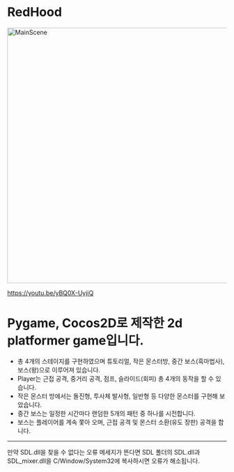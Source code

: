 # RedHood
<img width="587" alt="MainScene" src="https://github.com/gchpark0402/RedHood/assets/82821064/7ec35df6-3bea-412e-8cb6-6c64ab8c03d5">

https://youtu.be/yBQ0X-UyjiQ


# Pygame, Cocos2D로 제작한 2d platformer game입니다.

- 총 4개의 스테이지를 구현하였으며 튜토리얼, 작은 몬스터방, 중간 보스(흑마법사), 보스(왕)으로 이루어져 있습니다.
- Player는 근접 공격, 중거리 공격, 점프, 슬라이드(회피) 총 4개의 동작을 할 수 있습니다.
- 작은 몬스터 방에서는 돌진형, 투사체 발사형, 일반형 등 다양한 몬스터를 구현해 보았습니다.
- 중간 보스는 일정한 시간마다 랜덤한 5개의 패턴 중 하나를 시전합니다.
- 보스는 플레이어를 계속 쫓아 오며, 근접 공격 및 몬스터 소환(유도 장판) 공격을 합니다.
  
---
만약 SDL.dll을 찾을 수 없다는 오류 메세지가 뜬다면 SDL 폴더의 SDL.dll과 SDL_mixer.dll을 C/Window/System32에 복사하시면 오류가 해소됩니다.
